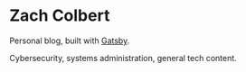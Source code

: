 # Zach Colbert

Personal blog, built with [Gatsby](https://www.gatsbyjs.org/).

Cybersecurity, systems administration, general tech content.